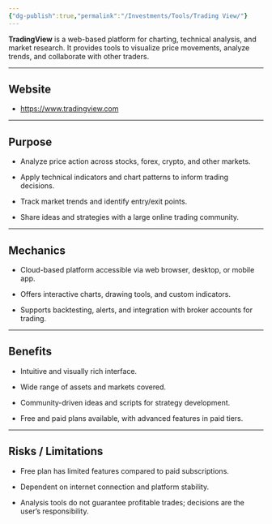 ```yaml
---
{"dg-publish":true,"permalink":"/Investments/Tools/Trading View/"}
---
```


**TradingView** is a web-based platform for charting, technical analysis, and market research. It provides tools to visualize price movements, analyze trends, and collaborate with other traders.

---

## Website

- https://www.tradingview.com

- ---

## Purpose

- Analyze price action across stocks, forex, crypto, and other markets.
    
- Apply technical indicators and chart patterns to inform trading decisions.
    
- Track market trends and identify entry/exit points.
    
- Share ideas and strategies with a large online trading community.
    

---

## Mechanics

- Cloud-based platform accessible via web browser, desktop, or mobile app.
    
- Offers interactive charts, drawing tools, and custom indicators.
    
- Supports backtesting, alerts, and integration with broker accounts for trading.
    

---

## Benefits

- Intuitive and visually rich interface.
    
- Wide range of assets and markets covered.
    
- Community-driven ideas and scripts for strategy development.
    
- Free and paid plans available, with advanced features in paid tiers.
    

---

## Risks / Limitations

- Free plan has limited features compared to paid subscriptions.
    
- Dependent on internet connection and platform stability.
    
- Analysis tools do not guarantee profitable trades; decisions are the user’s responsibility.